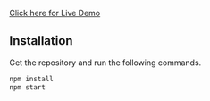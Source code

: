 [Click here for Live Demo](https://nitaiz123.github.io/SP/)

## Installation
Get the repository and  run the following commands.
 
```bash
npm install 
npm start
```
   
